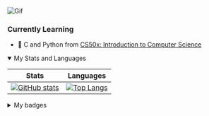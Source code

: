 ![Gif](https://media.tenor.com/0Akz_GWDQyQAAAAC/star-wars-hello-there.gif)
### Currently Learning
- 🌱 C and Python from [CS50x: Introduction to Computer Science](https://cs50.harvard.edu/x/)

<details open>
<summary>My Stats and Languages</summary>  

|Stats|Languages|
|-------|--------|
|[![GitHub stats](https://github-readme-stats-goku-04.vercel.app/api?username=Goku-04&count_private=true&theme=github_dark)](https://github.com/anuraghazra/github-readme-stats)|[![Top Langs](https://github-readme-stats-goku-04.vercel.app/api/top-langs/?username=Goku-04&layout=compact&theme=github_dark)](https://github.com/anuraghazra/github-readme-stats)|
</details>
<details>
  <summary>My badges</summary>

  [![An image of @goku04's Holopin badges, which is a link to view their full Holopin profile](https://holopin.me/goku04)](https://holopin.io/@goku04)
</details>
